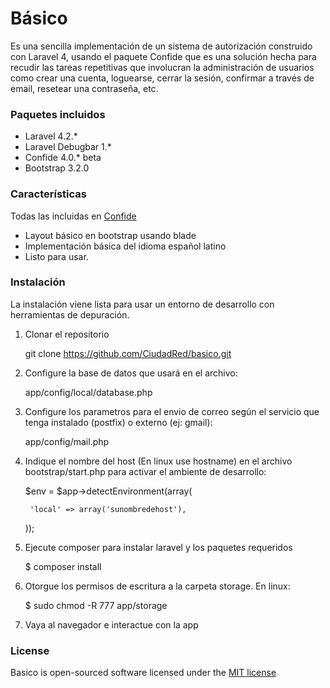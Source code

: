Básico
======

Es una sencilla implementación de un sistema de autorización construido con Laravel 4, usando el paquete Confide 
que es una solución hecha para recudir las tareas repetitivas que involucran la administración de usuarios como 
crear una cuenta, loguearse, cerrar la sesión, confirmar a través de email, resetear una contraseña, etc.

### Paquetes incluidos
* Laravel 4.2.*
* Laravel Debugbar 1.*
* Confide 4.0.* beta
* Bootstrap 3.2.0

### Características
Todas las incluidas en [Confide](https://github.com/Zizaco/confide#features)
* Layout básico en bootstrap usando blade
* Implementación básica del idioma español latino
* Listo para usar.

### Instalación
La instalación viene lista para usar un entorno de desarrollo con herramientas de depuración.

1) Clonar el repositorio
	
	git clone https://github.com/CiudadRed/basico.git
	
2) Configure la base de datos que usará en el archivo:
	
	app/config/local/database.php

3) Configure los parametros para el envio de correo según el servicio que tenga instalado (postfix) o externo (ej: gmail):
	
	app/config/mail.php
	
4) Indique el nombre del host (En linux use hostname) en el archivo bootstrap/start.php para activar el ambiente de desarrollo:
	
	$env = $app->detectEnvironment(array(

		'local' => array('sunombredehost'),

	));

5) Ejecute composer para instalar laravel y los paquetes requeridos
	
	$ composer install

6) Otorgue los permisos de escritura a la carpeta storage. En linux:
	
	$ sudo chmod -R 777 app/storage
	
7) Vaya al navegador e interactue con la app
	
### License

Basico is open-sourced software licensed under the [MIT license](http://opensource.org/licenses/MIT)
